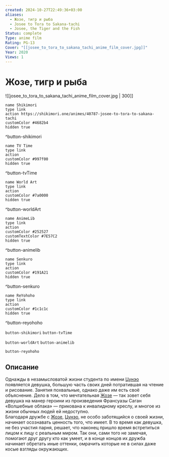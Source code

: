 ```yaml
---
created: 2024-10-27T22:49:36+03:00
aliases:
  - Жозе, тигр и рыба
  - Josee to Tora to Sakana-tachi
  - Josee, the Tiger and the Fish
Status: complete
Type: anime film
Rating: PG-13
Cover: "[[josee_to_tora_to_sakana_tachi_anime_film_cover.jpg]]"
Year: 2020
Views: 1
---
```


# Жозе, тигр и рыба

![[josee_to_tora_to_sakana_tachi_anime_film_cover.jpg | 300]]

```button
name Shikimori
type link
action https://shikimori.one/animes/40787-josee-to-tora-to-sakana-tachi
customColor #4682b4
hidden true
```
^button-shikimori

```button
name TV Time
type link
action 
customColor #997f00
hidden true
```
^button-tvTime

```button
name World Art
type link
action 
customColor #7a0000
hidden true
```
^button-worldArt

```button
name AnimeLib
type link
action 
customColor #252527
customTextColor #7E57C2
hidden true
```
^button-animelib

```button
name Senkuro
type link
action 
customColor #191A21
hidden true
```
^button-senkuro

```button
name ReYohoho
type link
action 
customColor #1c1c1c
hidden true
```
^button-reyohoho



`button-shikimori` `button-tvTime`

`button-worldArt` `button-animelib`

`button-reyohoho`

## Описание

Однажды в незамысловатой жизни студента по имени [Цунэо](https://shikimori.one/characters/185510-tsuneo-suzukawa) появляется девушка, большую часть своих дней потратившая на чтение и рисование. Занятия похвальные, однако даже им есть своё объяснение. Дело в том, что мечтательная [Жозе](https://shikimori.one/characters/185511-josee) — так зовет себя девушка на манер героини из произведения Франсуазы Саган «Волшебные облака» — прикована к инвалидному креслу, и многое из жизни обычных людей ей недоступно.  
Благодаря дружбе с [Жозе](https://shikimori.one/characters/185511-josee), [Цунэо](https://shikimori.one/characters/185510-tsuneo-suzukawa), не особо заботящийся о своей жизни, начинает осознавать ценность того, что имеет. В то время как девушка, не без участия парня, решает, что наконец пришло время встретиться лицом к лицу с реальным миром. Так они, сами того не замечая, помогают друг другу кто как умеет, и в конце концов их дружба начинает обретать иные оттенки, омрачить которые не в силах даже косые взгляды окружающих.
